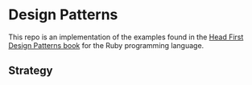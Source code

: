 # Design Patterns

This repo is an implementation of the examples found in the [Head First Design Patterns book](https://www.oreilly.com/library/view/head-first-design/9781492077992/) for the Ruby programming language.

## Strategy